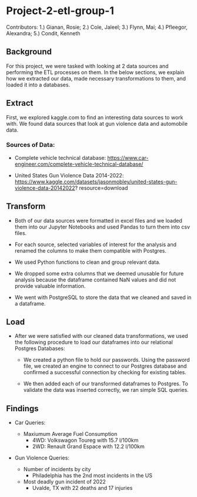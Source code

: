 # Project-2-etl-group-1

Contributors: 1.) Gianan, Rosie; 2.) Cole, Jaleel; 3.) Flynn, Mai; 4.) Pfleegor, Alexandra; 5.) Condit, Kenneth

## Background

For this project, we were tasked with looking at 2 data sources and performing the ETL processes on them. In the below sections, we explain how we extracted our data, made necessary transformations to them, and loaded it into a databases.


## Extract

First, we explored kaggle.com to find an interesting data sources to work with. We found data sources that look at gun violence data and automobile data.

### Sources of Data:

* Complete vehicle technical database:  https://www.car-engineer.com/complete-vehicle-technical-database/ 
    
* United States Gun Violence Data 2014-2022: https://www.kaggle.com/datasets/jasonmobley/united-states-gun-violence-data-20142022? resource=download



## Transform

* Both of our data sources were formatted in excel files and we loaded them into our Jupyter Notebooks and used Pandas to turn them into csv files.

* For each source, selected variables of interest for the analysis and renamed the columns to make them compatible with Postgres.

* We used Python functions to clean and group relevant data.

* We dropped some extra columns that we deemed unusable for future analysis because the dataframe contained NaN values and did not provide       valuable information. 

* We went with PostgreSQL to store the data that we cleaned and saved in a dataframe.


## Load


* After we were satisfied with our cleaned data transformations, we used the following procedure to load our dataframes into our relational Postgres Databases:

    * We created a python file to hold our passwords. Using the password file, we created an engine to connect to our Postgres database and confirmed a successful connection by checking for existing tables.


    * We then added each of our transformed dataframes to Postgres. To validate the data was inserted correctly, we ran simple SQL queries.


## Findings 

* Car Queries:
    * Maxiumum Average Fuel Consumption
        * 4WD: Volkswagon Toureg with 15.7 l/100km
        * 2WD: Renault Grand Espace with 12.2 l/100km
    
* Gun Violence Queries: 
    * Number of incidents by city
        * Philadelphia has the 2nd most incidents in the US
    * Most deadly gun incident of 2022
        * Uvalde, TX with 22 deaths and 17 injuries
